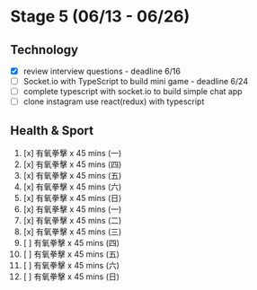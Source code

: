 # Stage 5 (06/13 - 06/26)

## Technology

- [x] review interview questions - deadline 6/16
- [ ] Socket.io with TypeScript to build mini game - deadline 6/24
- [ ] complete typescript with socket.io to build simple chat app
- [ ] clone instagram use react(redux) with typescript

## Health & Sport

1. [x] 有氧拳擊 x 45 mins (一)
2. [x] 有氧拳擊 x 45 mins (四)
3. [x] 有氧拳擊 x 45 mins (五)
4. [x] 有氧拳擊 x 45 mins (六)
5. [x] 有氧拳擊 x 45 mins (日)
6. [x] 有氧拳擊 x 45 mins (一)
7. [x] 有氧拳擊 x 45 mins (二)
8. [x] 有氧拳擊 x 45 mins (三)
9. [ ] 有氧拳擊 x 45 mins (四)
10. [ ] 有氧拳擊 x 45 mins (五)
11. [ ] 有氧拳擊 x 45 mins (六)
12. [ ] 有氧拳擊 x 45 mins (日)
